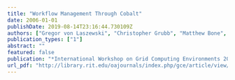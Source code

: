 ```yaml
---
title: "Workflow Management Through Cobalt"
date: 2006-01-01
publishDate: 2019-08-14T23:16:44.730109Z
authors: ["Gregor von Laszewski", "Christopher Grubb", "Matthew Bone", "David Angulo"]
publication_types: ["1"]
abstract: ""
featured: false
publication: "*International Workshop on Grid Computing Environments 2006 in Conjunction with SC06*"
url_pdf: "http://library.rit.edu/oajournals/index.php/gce/article/view/73/34"
---
```


